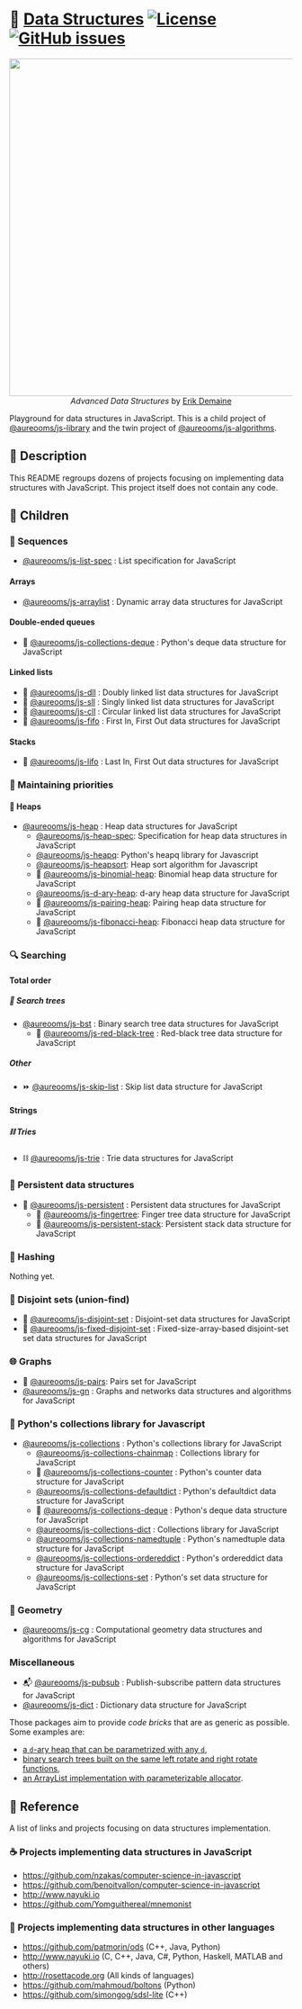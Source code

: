 :herb: [Data Structures](https://github.com/make-github-pseudonymous-again/js-data-structures#readme)
[![License](https://img.shields.io/github/license/make-github-pseudonymous-again/js-data-structures.svg?style=flat)](https://raw.githubusercontent.com/make-github-pseudonymous-again/js-data-structures/main/LICENSE)
[![GitHub issues](https://img.shields.io/github/issues/make-github-pseudonymous-again/js-data-structures.svg?style=flat)](https://github.com/make-github-pseudonymous-again/js-data-structures/issues)
==

<p align="center">
<a href="https://courses.csail.mit.edu/6.851/fall17">
<img src="https://ipfs.io/ipfs/QmRzr2vnMFBTAeD4htkBytbF1wZK83eFRGGNkU3fpXfW9T" width="600">
</a><br/>
<i>Advanced Data Structures</i> by <a href="https://erikdemaine.org">Erik Demaine</a>
</p>

Playground for data structures in JavaScript.
This is a child project of [@aureooms/js-library](https://github.com/make-github-pseudonymous-again/js-library)
and
the twin project of [@aureooms/js-algorithms](https://github.com/make-github-pseudonymous-again/js-algorithms).

## :newspaper: Description

This README regroups dozens of projects focusing on implementing data structures with JavaScript.
This project itself does not contain any code.

## :baby: Children

### :oden: Sequences

  - [@aureooms/js-list-spec](https://github.com/make-github-pseudonymous-again/js-list-spec) : List specification for JavaScript

#### Arrays

  - [@aureooms/js-arraylist](https://github.com/make-github-pseudonymous-again/js-arraylist) : Dynamic array data structures for JavaScript

#### Double-ended queues
  - :snake: [@aureooms/js-collections-deque](https://github.com/make-github-pseudonymous-again/js-collections-deque) :  Python's deque data structure for JavaScript

#### Linked lists

  - :oden: [@aureooms/js-dll](https://github.com/make-github-pseudonymous-again/js-dll) : Doubly linked list data structures for JavaScript
  - :izakaya_lantern: [@aureooms/js-sll](https://github.com/make-github-pseudonymous-again/js-sll) : Singly linked list data structures for JavaScript
  - :repeat: [@aureooms/js-cll](https://github.com/make-github-pseudonymous-again/js-cll) : Circular linked list data structures for JavaScript
  - :blossom: [@aureooms/js-fifo](https://github.com/make-github-pseudonymous-again/js-fifo) : First In, First Out data structures for JavaScript

#### Stacks
  - :icecream: [@aureooms/js-lifo](https://github.com/make-github-pseudonymous-again/js-lifo) : Last In, First Out data structures for JavaScript

### :juggling_person: Maintaining priorities

#### :fallen_leaf: Heaps

  - [@aureooms/js-heap](https://github.com/make-github-pseudonymous-again/js-heap) : Heap data structures for JavaScript
    - [@aureooms/js-heap-spec](https://github.com/make-github-pseudonymous-again/js-heap-spec): Specification for heap data structures in JavaScript
    - [@aureooms/js-heapq](https://github.com/make-github-pseudonymous-again/js-heapq): Python's heapq library for Javascript
    - [@aureooms/js-heapsort](https://github.com/make-github-pseudonymous-again/js-heapsort): Heap sort algorithm for Javascript
    - :cherries: [@aureooms/js-binomial-heap](https://github.com/make-github-pseudonymous-again/js-binomial-heap): Binomial heap data structure for JavaScript
    - [@aureooms/js-d-ary-heap](https://github.com/make-github-pseudonymous-again/js-d-ary-heap): d-ary heap data structure for JavaScript
    - :cherries: [@aureooms/js-pairing-heap](https://github.com/make-github-pseudonymous-again/js-pairing-heap): Pairing heap data structure for JavaScript
    - :shell: [@aureooms/js-fibonacci-heap](https://github.com/make-github-pseudonymous-again/js-fibonacci-heap): Fibonacci heap data structure for JavaScript

### :mag: Searching

#### Total order

##### :seedling: Search trees

  - [@aureooms/js-bst](https://github.com/make-github-pseudonymous-again/js-bst) : Binary search tree data structures for JavaScript
    - :christmas_tree: [@aureooms/js-red-black-tree](https://github.com/make-github-pseudonymous-again/js-red-black-tree) : Red-black tree data structure for JavaScript

##### Other

  - :fast_forward: [@aureooms/js-skip-list](https://github.com/make-github-pseudonymous-again/js-skip-list) : Skip list data structure for JavaScript

#### Strings

##### :chains: Tries
  - :chains: [@aureooms/js-trie](https://github.com/make-github-pseudonymous-again/js-trie) : Trie data structures for JavaScript

### :evergreen_tree: Persistent data structures
  - :evergreen_tree: [@aureooms/js-persistent](https://github.com/make-github-pseudonymous-again/js-persistent) : Persistent data structures for JavaScript
    - :cactus: [@aureooms/js-fingertree](https://github.com/make-github-pseudonymous-again/js-fingertree): Finger tree data structure for JavaScript
    - :icecream: [@aureooms/js-persistent-stack](https://github.com/make-github-pseudonymous-again/js-persistent-stack): Persistent stack data structure for JavaScript

### :hocho: Hashing

  Nothing yet.

### :rice_ball: Disjoint sets (union-find)
  - :rice_ball: [@aureooms/js-disjoint-set](https://github.com/make-github-pseudonymous-again/js-disjoint-set) : Disjoint-set data structures for JavaScript
  - :rice: [@aureooms/js-fixed-disjoint-set](https://github.com/make-github-pseudonymous-again/js-fixed-disjoint-set) : Fixed-size-array-based disjoint-set set data structures for JavaScript

### :globe_with_meridians: Graphs

  - :cherries: [@aureooms/js-pairs](https://github.com/make-github-pseudonymous-again/js-pairs): Pairs set for
    JavaScript
  - [@aureooms/js-gn](https://github.com/make-github-pseudonymous-again/js-gn) : Graphs and networks data structures and algorithms for JavaScript

### :school_satchel: Python's collections library for Javascript

  - [@aureooms/js-collections](https://github.com/make-github-pseudonymous-again/js-collections) :  Python's collections library for JavaScript
    - [@aureooms/js-collections-chainmap](https://github.com/make-github-pseudonymous-again/js-collections-chainmap) :  Collections library for JavaScript
    - :100: [@aureooms/js-collections-counter](https://github.com/make-github-pseudonymous-again/js-collections-counter) :  Python's counter data structure for JavaScript
    - [@aureooms/js-collections-defaultdict](https://github.com/make-github-pseudonymous-again/js-collections-defaultdict) :  Python's defaultdict data structure for JavaScript
    - :snake: [@aureooms/js-collections-deque](https://github.com/make-github-pseudonymous-again/js-collections-deque) :  Python's deque data structure for JavaScript
    - [@aureooms/js-collections-dict](https://github.com/make-github-pseudonymous-again/js-collections-dict) :  Collections library for JavaScript
    - [@aureooms/js-collections-namedtuple](https://github.com/make-github-pseudonymous-again/js-collections-namedtuple) :  Python's namedtuple data structure for JavaScript
    - [@aureooms/js-collections-ordereddict](https://github.com/make-github-pseudonymous-again/js-collections-ordereddict) :  Python's ordereddict data structure for JavaScript
    - [@aureooms/js-collections-set](https://github.com/make-github-pseudonymous-again/js-collections-set) :  Python's set data structure for JavaScript

### :triangular_ruler: Geometry

  - [@aureooms/js-cg](https://github.com/make-github-pseudonymous-again/js-cg) : Computational geometry data structures and algorithms for JavaScript

### Miscellaneous
  - :mailbox_with_mail: [@aureooms/js-pubsub](https://github.com/make-github-pseudonymous-again/js-pubsub) : Publish-subscribe pattern data structures for JavaScript
  - [@aureooms/js-dict](https://github.com/make-github-pseudonymous-again/js-dict) : Dictionary data structure for JavaScript

Those packages aim to provide *code bricks* that are as generic as possible.
Some examples are:
  - [a `d`-ary heap that can be parametrized with any `d`](https://github.com/make-github-pseudonymous-again/js-d-ary-heap),
  - [binary search trees built on the same left rotate and right rotate functions](https://github.com/make-github-pseudonymous-again/js-bst),
  - [an ArrayList implementation with parameterizable allocator](https://github.com/make-github-pseudonymous-again/js-arraylist).

## :scroll: Reference

A list of links and projects focusing on data structures implementation.

### :coffee: Projects implementing data structures in JavaScript

  - https://github.com/nzakas/computer-science-in-javascript
  - https://github.com/benoitvallon/computer-science-in-javascript
  - http://www.nayuki.io
  - https://github.com/Yomguithereal/mnemonist

### :peacock: Projects implementing data structures in other languages

  - https://github.com/patmorin/ods (C++, Java, Python)
  - http://www.nayuki.io (C, C++, Java, C#, Python, Haskell, MATLAB and others)
  - http://rosettacode.org (All kinds of languages)
  - https://github.com/mahmoud/boltons (Python)
  - https://github.com/simongog/sdsl-lite (C++)
